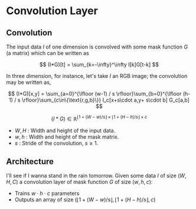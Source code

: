 #  Convolution Layer

## Convolution

The input data $I$ of one dimension is convolved with some mask function $G$ (a matrix) which can be written as

$$
(I*G)[t] = \sum_{k=-\infty}^\infty I[k]G[t-k]
$$

In three dimension, for instance, let's take $I$ an RGB image; the convolution may be written as,

$$
(I*G)[x,y] = \sum_{a=0}^{\lfloor (w-1) / s \rfloor}\sum_{b=0}^{\lfloor (h-1) / s \rfloor}\sum_{c\in\{\text{r,g,b}\}} I_c[x+s\cdot a,y+ s\cdot b] G_c[a,b]
$$

$$
(I*G) \in \mathbb R^{\lfloor {1+(W-w)/s \rfloor} \times \lfloor{1+(H-h)/s \rfloor} \times c}
$$

* $W, H$ : Width and height of the input data.
* $w, h$ : Width and height of the mask matrix.
* $s$ : Stride of the convolution, $s\ge1$.

## Architecture
I'll see if I wanna stand in the rain tomorrow.
Given some data $I$ of size $(W, H, C)$ a convolution layer of mask function $G$ of size $(w,h,c)$:

* Trains $w \cdot h \cdot c$ parameters
* Outputs an array of size $(\lfloor {1+(W-w)/s \rfloor}, \lfloor{1+(H-h)/s \rfloor}, c)$